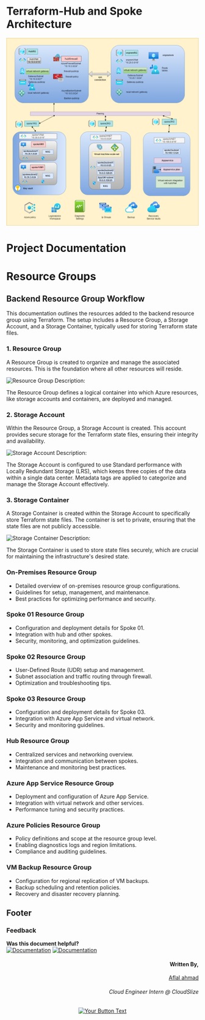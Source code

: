 # Terraform-Hub and Spoke Architecture
![hub and spoke final](Images/hub_spoke_overall.png)



# Project Documentation

# Resource Groups

## Backend Resource Group Workflow
This documentation outlines the resources added to the backend resource group using Terraform. The setup includes a Resource Group, a Storage Account, and a Storage Container, typically used for storing Terraform state files.

### 1. Resource Group
A Resource Group is created to organize and manage the associated resources. This is the foundation where all other resources will reside.

<img src="https://via.placeholder.com/400x200.png?text=Resource+Group" alt="Resource Group" style="max-width: 100%; height: auto;">
Description:

The Resource Group defines a logical container into which Azure resources, like storage accounts and containers, are deployed and managed.
### 2. Storage Account
Within the Resource Group, a Storage Account is created. This account provides secure storage for the Terraform state files, ensuring their integrity and availability.

<img src="https://via.placeholder.com/400x200.png?text=Storage+Account" alt="Storage Account" style="max-width: 100%; height: auto;">
Description:

The Storage Account is configured to use Standard performance with Locally Redundant Storage (LRS), which keeps three copies of the data within a single data center.
Metadata tags are applied to categorize and manage the Storage Account effectively.
### 3. Storage Container
A Storage Container is created within the Storage Account to specifically store Terraform state files. The container is set to private, ensuring that the state files are not publicly accessible.

<img src="https://via.placeholder.com/400x200.png?text=Storage+Container" alt="Storage Container" style="max-width: 100%; height: auto;">
Description:

The Storage Container is used to store state files securely, which are crucial for maintaining the infrastructure's desired state.

### On-Premises Resource Group
- Detailed overview of on-premises resource group configurations.
- Guidelines for setup, management, and maintenance.
- Best practices for optimizing performance and security.

### Spoke 01 Resource Group
- Configuration and deployment details for Spoke 01.
- Integration with hub and other spokes.
- Security, monitoring, and optimization guidelines.

### Spoke 02 Resource Group
- User-Defined Route (UDR) setup and management.
- Subnet association and traffic routing through firewall.
- Optimization and troubleshooting tips.

### Spoke 03 Resource Group
- Configuration and deployment details for Spoke 03.
- Integration with Azure App Service and virtual network.
- Security and monitoring guidelines.

### Hub Resource Group
- Centralized services and networking overview.
- Integration and communication between spokes.
- Maintenance and monitoring best practices.

### Azure App Service Resource Group
- Deployment and configuration of Azure App Service.
- Integration with virtual network and other services.
- Performance tuning and security practices.

### Azure Policies Resource Group
- Policy definitions and scope at the resource group level.
- Enabling diagnostics logs and region limitations.
- Compliance and auditing guidelines.

### VM Backup Resource Group
- Configuration for regional replication of VM backups.
- Backup scheduling and retention policies.
- Recovery and disaster recovery planning.

## Footer

### Feedback
**Was this document helpful?** </br>
[![Documentation](https://img.shields.io/badge/Yes-blue?style=for-the-badge)](#) [![Documentation](https://img.shields.io/badge/No-blue?style=for-the-badge)](#)


<div align="right"><h4>Written By,</h4>
<a href="https://www.linkedin.com/in/aflalahmadav/">Aflal ahmad</a>
<h6>Cloud Engineer Intern @ CloudSlize</h6>
</div>

<div align="center">


[![Your Button Text](https://img.shields.io/badge/Thank_you!-Your_Color?style=for-the-badge)](#)

</div>
